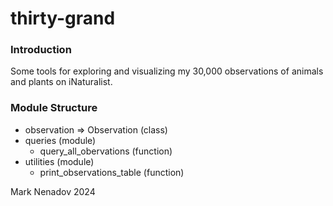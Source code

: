 # thirty-grand

### Introduction

Some tools for exploring and visualizing my 30,000 observations of animals and plants on iNaturalist.

### Module Structure

- observation => Observation (class)
- queries (module)
    - query_all_obervations (function)
- utilities (module)
  - print_observations_table (function)

Mark Nenadov
2024
